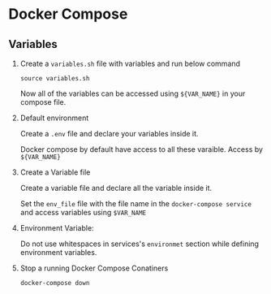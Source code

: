 # Docker Compose

## Variables

1. Create a `variables.sh` file with variables and run below command

    ```
    source variables.sh
    ```

    Now all of the variables can be accessed using `${VAR_NAME}` in your compose file.

2. Default environment

    Create a `.env` file and declare your variables inside it.

    Docker compose by default have access to all these varaible. Access by `${VAR_NAME}`

3. Create a Variable file

    Create a variable file and declare all the variable inside it.

    Set the `env_file` file with the file name in the `docker-compose service` and access variables using `$VAR_NAME`

4. Environment Variable:

    Do not use whitespaces in services's `environmet` section while defining environment variables.

5. Stop a running Docker Compose Conatiners

    ```
    docker-compose down
    ```